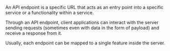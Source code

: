 An API endpoint is a specific URL that acts as an entry point into a specific service or a functionality within a service.

Through an API endpoint, client applications can interact with the server sending requests (sometimes even with data in the form of payload) and receive a response from it.

Usually, each endpoint can be mapped to a single feature inside the server.